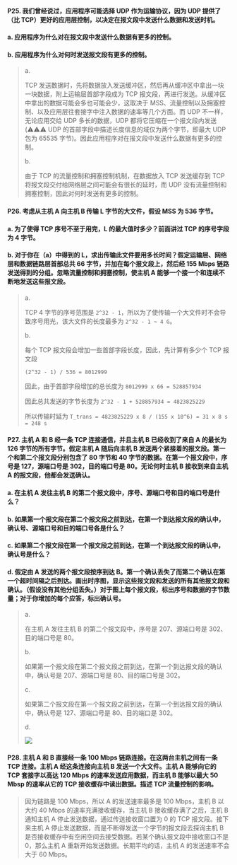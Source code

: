 #### P25. 我们曾经说过，应用程序可能选择 UDP 作为运输协议，因为 UDP 提供了（比 TCP）更好的应用层控制，以决定在报文段中发送什么数据和发送时机。
#### a. 应用程序为什么对在报文段中发送什么数据有更多的控制。
#### b. 应用程序为什么对何时发送报文段有更多的控制。

> a.
> 
> TCP 发送数据时，先将数据放入发送缓冲区，然后再从缓冲区中拿出一块一块数据，附上运输层首部字段成为 TCP 报文段，再进行发送。从缓冲区中拿出的数据可能会多也可能会少，这取决于 MSS、流量控制以及拥塞控制、以及应用层往套接字中注入数据的速率等几个方面。而 UDP 不一样，无论应用交给 UDP 多长的数据，UDP 都将它压缩在一个报文段内发送(⚠️⚠️⚠️ UDP 的首部字段中描述长度信息的域仅为两个字节，即最大 UDP 包为 65535 字节)。因此应用程序对在报文段中发送什么数据有更多的控制。
> 
> b.
> 
> 由于 TCP 的流量控制和拥塞控制机制，在数据放入 TCP 发送缓存到 TCP 将报文段交付给网络层之间可能会有很长的延时，而 UDP 没有流量控制和拥塞控制，因此对何时发送有更多的控制。

#### P26. 考虑从主机 A 向主机 B 传输 L 字节的大文件，假设 MSS 为 536 字节。
#### a. 为了使得 TCP 序号不至于用完，L 的最大值时多少？前面讲过 TCP 的序号字段为 4 字节。
#### b. 对于你在（a）中得到的 L，求出传输此文件要用多长时间？假定运输层、网络层和数据链路层首部总共 66 字节，并加在每个报文段上，然后经 155 Mbps 链路发送得到的分组。忽略流量控制和拥塞控制，使主机 A 能够一个接一个和连续不断地发送这些报文段。

> a.
> 
> TCP 4 字节的序号范围是 `2^32 - 1`，所以为了使传输一个大文件时不会导致序号用光，该大文件的长度最多为 `2^32 - 1 ~ 4 G`。
> 
> b.
> 
> 每个 TCP 报文段会增加一些首部字段长度，因此，先计算有多少个 TCP 报文段
> 
> `(2^32 - 1) / 536 = 8012999`
> 
> 因此，由于首部字段增加的总长度为 `8012999 x 66 = 528857934`
> 
> 因此总共发送的字节长度为 `2^32 - 1 + 528857934 = 4823825229`
> 
> 所以传输时延为 `T_trans = 4823825229 x 8 / (155 x 10^6) = 31 x 8 s = 248 s`

#### P27. 主机 A 和 B 经一条 TCP 连接通信，并且主机 B 已经收到了来自 A 的最长为 126 字节的所有字节。假定主机 A 随后向主机 B 发送两个紧接着的报文段。第一个和第二个报文段分别包含了 80 字节和 40 字节的数据。在第一个报文段中，序号是 127，源端口号是 302，目的端口号是 80。无论何时主机 B 接收到来自主机 A 的报文段，他都会发送确认。
#### a. 在主机 A 发往主机 B 的第二个报文段中，序号、源端口号和目的端口号是什么？
#### b. 如果第一个报文段在第二个报文段之前到达，在第一个到达报文段的确认中，确认号、源端口号和目的端口号各是什么？
#### c. 如果第二个报文段在第一个报文段之前到达，在第一个到达报文段的确认中，确认号是什么？
#### d. 假定由 A 发送的两个报文段按序到达 B。第一个确认丢失了而第二个确认在第一个超时间隔之后到达。画出时序图，显示这些报文段和发送的所有其他报文段和确认。（假设没有其他分组丢失。）对于图上每个报文段，标出序号和数据的字节数量；对于你增加的每个应答，标出确认号。

> a.
> 
> 在主机 A 发往主机 B 的第二个报文段中，序号是 207、源端口号是 302、目的端口号是 80。
> 
> b.
> 
> 如果第一个报文段在第二个报文段之前到达，在第一个到达报文段的确认中，确认号是 207、源端口号是 80、目的端口号是 302。
> 
> c.
> 
> 如果第二个报文段在第一个报文段之前到达，在第一个到达报文段的确认中，确认号是 127、源端口号是 80、目的端口是 302。
> 
> d.
> 
> ![](https://github.com/YangXiaoHei/Networking/blob/master/03%20运输层/images/p27.png)

#### P28. 主机 A 和 B 直接经一条 100 Mbps 链路连接。在这两台主机之间有一条 TCP 连接。主机 A 经这条连接向主机 B 发送一个大文件。主机 A 能够向它的 TCP 套接字以高达 120 Mbps 的速率发送应用数据，而主机 B 能够以最大 50 Mbsp 的速率从它的 TCP 接收缓存中读出数据。描述 TCP 流量控制的影响。

> 因为链路是 100 Mbps，所以 A 的发送速率最多是 100 Mbps，主机 B 以大约 40 Mbps 的速率充满接收缓存，当主机 B 接收缓存满了之后，主机 B 通知主机 A 停止发送数据，通过传送接收窗口置为 0 的 TCP 报文段。接下来主机 A 停止发送数据，而是不断得发送一个字节的报文段去探询主机 B 是否接收缓存中有空闲空间去接受数据。若某个确认报文段中接收窗口不是 0，那么主机 A 重新开始发送数据。长期平均的话，主机 A 的发送速率不会大于 60 Mbps。
